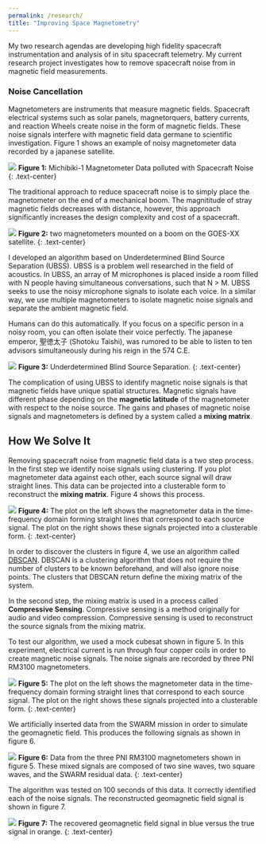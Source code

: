 ```yaml
---
permalink: /research/
title: "Improving Space Magnetometry"
---
```


My two research agendas are developing high fidelity spacecraft instrumentation and analysis of in situ spacecraft telemetry. My current research project investigates how to remove spacecraft noise from in magnetic field measurements.

### Noise Cancellation

Magnetometers are instruments that measure magnetic fields. Spacecraft electrical systems such as solar panels, magnetorquers, battery currents, and reaction Wheels create noise in the form of magnetic fields. These noise signals interfere with magnetic field data germane to scientific investigation. Figure 1 shows an example of noisy magnetometer data recorded by a japanese satellite.

![](/images/UBSS/michibiki.jpg)
**Figure 1:** Michibiki-1 Magnetometer Data polluted with Spacecraft Noise
{: .text-center}

The traditional approach to reduce spacecraft noise is to simply place the magnetometer on the end of a mechanical boom. The magnititude of stray magnetic fields decreases with distance, however, this approach significantly increases the design complexity and cost of a spacecraft. 

![](/images/UBSS/goes.jpg)
**Figure 2:** two magnetometers mounted on a boom on the GOES-XX satellite.
{: .text-center}

I developed an algorithm based on Underdetermined Blind Source Separation (UBSS). UBSS is a problem well researched in the field of acoustics. In UBSS, an array of M microphones is placed inside a room filled with N people having simultaneous conversations, such that N > M.  UBSS seeks to use the noisy microphone signals to isolate each voice. In a similar way, we use multiple magnetometers to isolate magnetic noise signals and separate the ambient magnetic field. 

Humans can do this automatically. If you focus on a specific person in a noisy room, you can often isolate their voice perfectly. The japanese emperor, 聖徳太子 (Shotoku Taishi), was rumored to be able to listen to ten advisors simultaneously during his reign in the 574 C.E.

![](/images/UBSS/UBSS.png)
**Figure 3:** Underdetermined Blind Source Separation.
{: .text-center}


The complication of using UBSS to identify magnetic noise signals is that magnetic fields have unique spatial structures. Magnetic signals have different phase depending on the **magnetic latitude** of the magnetometer with respect to the noise source. The gains and phases of magnetic noise signals and magnetometers is defined by a system called a **mixing matrix**.

## How We Solve It
Removing spacecraft noise from magnetic field data is a two step process. In the first step we identify noise signals using clustering. If you plot magnetometer data against each other, each source signal will draw straight lines. This data can be projected into a clusterable form to reconstruct the **mixing matrix**. Figure 4 shows this process.

![](/images/UBSS/clustering.jpg)
**Figure 4:** The plot on the left shows the magnetometer data in the time-frequency domain forming straight lines that correspond to each source signal. The plot on the right shows these signals projected into a clusterable form.
{: .text-center}

In order to discover the clusters in figure 4, we use an algorithm called [DBSCAN](https://scikit-learn.org/stable/modules/generated/sklearn.cluster.DBSCAN.html). DBSCAN is a clustering algorithm that does not require the number of clusters to be known beforehand, and will also ignore noise points. The clusters that DBSCAN return define the mixing matrix of the system.

In the second step, the mixing matrix is used in a process called **Compressive Sensing**. Compressive sensing is a method originally for audio and video compression. Compressive sensing is used to reconstruct the source signals from the mixing matrix.

To test our algorithm, we used a mock cubesat shown in figure 5. In this experiment, electrical current is run through four copper coils in order to create magnetic noise signals. The noise signals are recorded by three PNI RM3100 magnetometers. 

![](/images/UBSS/cubesat.jpg)
**Figure 5:** The plot on the left shows the magnetometer data in the time-frequency domain forming straight lines that correspond to each source signal. The plot on the right shows these signals projected into a clusterable form.
{: .text-center}

We artificially inserted data from the SWARM mission in order to simulate the geomagnetic field. This produces the following signals as shown in figure 6.

![](/images/UBSS/MixedSignalsPNI.png)
**Figure 6:** Data from the three PNI RM3100 magnetometers shown in figure 5. These mixed signals are composed of two sine waves, two square waves, and the SWARM residual data.
{: .text-center}

The algorithm was tested on 100 seconds of this data. It correctly identified each of the noise signals. The reconstructed geomagnetic field signal is shown in figure 7.

![](/images/UBSS/recoveredGMF.png)
**Figure 7:** The recovered geomagnetic field signal in blue versus the true signal in orange.
{: .text-center}